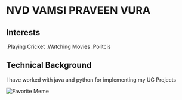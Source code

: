 # NVD VAMSI PRAVEEN VURA

## Interests
.Playing Cricket
.Watching Movies
.Politcis

## Technical Background
I have worked with java and python for implementing my UG Projects

![Favorite Meme](https://www.instagram.com/p/CxDomVsPjMF/)
